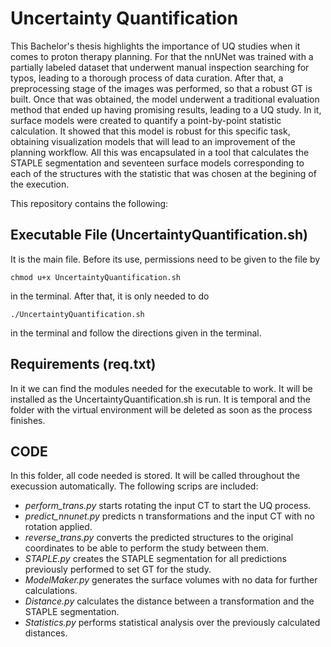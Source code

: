 # Uncertainty Quantification

This Bachelor's thesis highlights the importance of UQ studies when it comes to proton therapy planning. For that the nnUNet was trained with a partially labeled dataset that underwent manual inspection searching for typos, leading to a thorough process of data curation. After that, a preprocessing stage of the images was performed, so that a robust GT is built. Once that was obtained, the model underwent a traditional evaluation method that ended up having promising results, leading to a UQ study. In it, surface models were created to quantify a point-by-point statistic calculation. It showed that this model is robust for this specific task, obtaining visualization models that will lead to an improvement of the planning workflow. All this was encapsulated in a tool that calculates the STAPLE segmentation and seventeen surface models corresponding to each of the structures with the statistic that was chosen at the begining of the execution. 

This repository contains the following:

## Executable File (UncertaintyQuantification.sh)

It is the main file. Before its use, permissions need to be given to the file by

``` chmod u+x UncertaintyQuantification.sh ```

in the terminal. After that, it is only needed to do 

```./UncertaintyQuantification.sh```

in the terminal and follow the directions given in the terminal.

## Requirements (req.txt)

In it we can find the modules needed for the executable to work. It will be installed as the UncertaintyQuantification.sh is run. It is temporal and the folder with the virtual environment will be deleted as soon as the process finishes.

## CODE
In this folder, all code needed is stored. It will be called throughout the execussion automatically. The following scrips are included:
- *perform_trans.py* starts rotating the input CT to start the UQ process.
- *predict_nnunet.py* predicts n transformations and the input CT with no rotation applied.  
- *reverse_trans.py* converts the predicted structures to the original coordinates to be able to perform the study between them.
- *STAPLE.py* creates the STAPLE segmentation for all predictions previously performed to set  GT for the study.
- *ModelMaker.py* generates the surface volumes with no data for further calculations.
- *Distance.py* calculates the distance between a transformation and the STAPLE segmentation.
- *Statistics.py* performs statistical analysis over the previously calculated distances.
